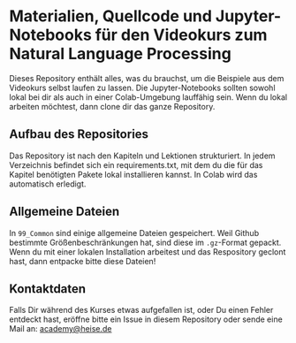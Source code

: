 # Materialien, Quellcode und Jupyter-Notebooks für den Videokurs zum Natural Language Processing

Dieses Repository enthält alles, was du brauchst, um die Beispiele aus dem Videokurs selbst laufen zu lassen. Die Jupyter-Notebooks sollten sowohl lokal bei dir als auch in einer Colab-Umgebung lauffähig sein. Wenn du lokal arbeiten möchtest, dann clone dir das ganze Repository.

## Aufbau des Repositories
Das Repository ist nach den Kapiteln und Lektionen strukturiert. In jedem Verzeichnis befindet sich ein requirements.txt, mit dem du die für das Kapitel benötigten Pakete lokal installieren kannst. In Colab wird das automatisch erledigt.

## Allgemeine Dateien
In `99_Common` sind einige allgemeine Dateien gespeichert. Weil Github bestimmte Größenbeschränkungen hat, sind diese im `.gz`-Format gepackt. Wenn du mit einer lokalen Installation arbeitest und das Respository geclont hast, dann entpacke bitte diese Dateien!

## Kontaktdaten
Falls Dir während des Kurses etwas aufgefallen ist, oder Du einen Fehler entdeckt hast, eröffne bitte ein Issue in diesem Repository oder sende eine Mail an: academy@heise.de
